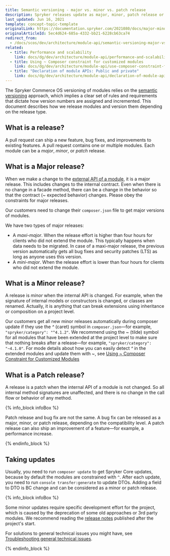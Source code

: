```yaml
---
title: Semantic versioning - major vs. minor vs. patch release
description: Spryker releases update as major, minor, patch release or a bugfix. Learn more about them in this document.
last_updated: Jun 16, 2021
template: concept-topic-template
originalLink: https://documentation.spryker.com/2021080/docs/major-minor-patch-release
originalArticleId: 5ec4d624-685a-4332-bb21-6228cb63ca74
redirect_from:
  - /docs/scos/dev/architecture/module-api/semantic-versioning-major-vs.-minor-vs.-patch-release.html
related:
  - title: Performance and scalability
    link: docs/dg/dev/architecture/module-api/performance-and-scalability.html
  - title: Using ~ Composer constraint for customized modules
    link: docs/dg/dev/architecture/module-api/use-composer-constraint-for-customized-modules.html
  - title: "Declaration of module APIs: Public and private"
    link: docs/dg/dev/architecture/module-api/declaration-of-module-apis-public-and-private.html
---
```


The Spryker Commerce OS versioning of modules relies on the [semantic versioning](https://semver.org/) approach, which implies a clear set of rules and requirements that dictate how version numbers are assigned and incremented. This document describes how we release modules and version them depending on the release type.

## What is a release?

A pull request can ship a new feature, bug fixes, and improvements to existing features. A pull request contains one or multiple modules. Each module can be a *major*, *minor*, or *patch* release.

## What is a Major release?

When we make a change to the [external API of a module](/docs/dg/dev/architecture/module-api/definition-of-module-api.html), it is a major release. This includes changes to the internal contract. Even when there is no change in a facade method, there can be a change in the behavior so that the contract (~ expected behavior) changes. Please obey the constraints for major releases.

Our customers need to change their `composer.json` file to get major versions of modules.

We have two types of major releases:
* A _maxi-major_. When the release effort is higher than four hours for clients who did not extend the module. This typically happens when data needs to be migrated. In case of a maxi-major release, the previous version automatically gets all bug fixes and security patches (LTS) as long as anyone uses this version.
* A _mini-major_. When the release effort is lower than four hours for clients who did not extend the module.

## What is a Minor release?

A release is *minor* when the internal API is changed. For example, when the signature of internal models or constructors is changed, or classes are renamed. Actually, it is anything that can break extensions using inheritance or composition on a project level.

Our customers get all new minor releases automatically during composer update if they use the _^_ (caret) symbol in `composer.json`—for example, `"spryker/category": "^4.1.2"`. We recommend using the _~_ (tilde) symbol for all modules that have been extended at the project level to make sure that nothing breaks after a release—for example, `"spryker/category": "~4.1.0"`. For mode details about how you can easily detect _^_ in the extended modules and update them with _~_, see [Using ~ Composer Constraint for Customized Modules](/docs/dg/dev/architecture/module-api/use-composer-constraint-for-customized-modules.html)

## What is a Patch release?

A release is a patch when the internal API of a module is not changed. So all internal method signatures are unaffected, and there is no change in the call flow or behavior of any method.

{% info_block infoBox %}

Patch release and bug fix are not the same. A bug fix can be released as a major, minor, or patch release, depending on the compatibility level. A patch release can also ship an improvement of a feature—for example, a performance increase.

{% endinfo_block %}

## Taking updates

Usually, you need to run `composer update` to get Spryker Core updates, because by default the modules are constrained with `^`. After each update, you need to run `console transfer:generate` to update DTOs. Adding a field to DTO is BC change and can be considered as a minor or patch release.

{% info_block infoBox %}

Some minor updates require specific development effort for the project, which is caused by the deprecation of some old approaches or 3rd party modules. We recommend reading the [release notes](/docs/scos/user/intro-to-spryker/releases/release-notes/release-notes.html) published after the project's start.

For solutions to general technical issues you might have, see [Troubleshooting general technical issues](/docs/scos/dev/troubleshooting/troubleshooting-general-technical-issues/troubleshooting-general-technical-issues.html).

{% endinfo_block %}
